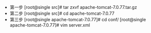 
* 第一步  [root@single src]# tar zxvf apache-tomcat-7.0.77.tar.gz 
* 第二步  [root@single src]# cd apache-tomcat-7.0.77
* 第三步  [root@single apache-tomcat-7.0.77]# cd conf/
         [root@single apache-tomcat-7.0.77]# vim server.xml
         
